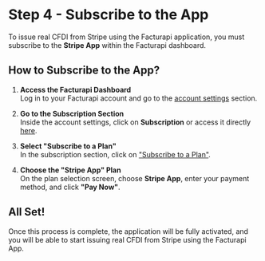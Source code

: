 # Step 4 - Subscribe to the App

To issue real CFDI from Stripe using the Facturapi application, you must subscribe to the **Stripe App** within the Facturapi dashboard.

## How to Subscribe to the App?

1. **Access the Facturapi Dashboard**  
   Log in to your Facturapi account and go to the [account settings](https://dashboard.facturapi.io/account/profile) section.

2. **Go to the Subscription Section**  
   Inside the account settings, click on **Subscription** or access it directly [here](https://dashboard.facturapi.io/account/subscription/overview).

3. **Select "Subscribe to a Plan"**  
   In the subscription section, click on ["Subscribe to a Plan"](https://dashboard.facturapi.io/account/subscription/edit).

4. **Choose the "Stripe App" Plan**  
   On the plan selection screen, choose **Stripe App**, enter your payment method, and click **"Pay Now"**.

## All Set!

Once this process is complete, the application will be fully activated, and you will be able to start issuing real CFDI from Stripe using the Facturapi App.